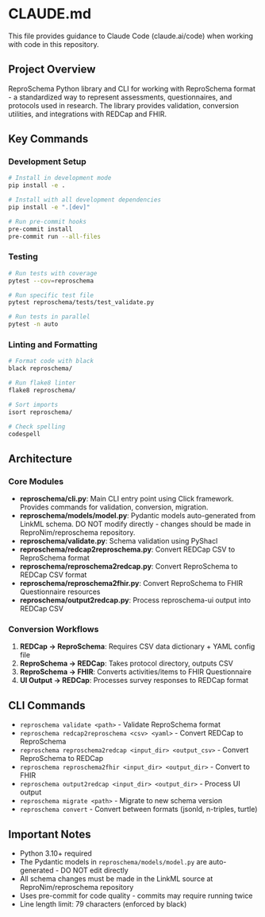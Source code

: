 # CLAUDE.md

This file provides guidance to Claude Code (claude.ai/code) when working with code in this repository.

## Project Overview

ReproSchema Python library and CLI for working with ReproSchema format - a standardized way to represent assessments, questionnaires, and protocols used in research. The library provides validation, conversion utilities, and integrations with REDCap and FHIR.

## Key Commands

### Development Setup
```bash
# Install in development mode
pip install -e .

# Install with all development dependencies
pip install -e ".[dev]"

# Run pre-commit hooks
pre-commit install
pre-commit run --all-files
```

### Testing
```bash
# Run tests with coverage
pytest --cov=reproschema

# Run specific test file
pytest reproschema/tests/test_validate.py

# Run tests in parallel
pytest -n auto
```

### Linting and Formatting
```bash
# Format code with black
black reproschema/

# Run flake8 linter
flake8 reproschema/

# Sort imports
isort reproschema/

# Check spelling
codespell
```

## Architecture

### Core Modules

- **reproschema/cli.py**: Main CLI entry point using Click framework. Provides commands for validation, conversion, migration.
- **reproschema/models/model.py**: Pydantic models auto-generated from LinkML schema. DO NOT modify directly - changes should be made in ReproNim/reproschema repository.
- **reproschema/validate.py**: Schema validation using PyShacl
- **reproschema/redcap2reproschema.py**: Convert REDCap CSV to ReproSchema format
- **reproschema/reproschema2redcap.py**: Convert ReproSchema to REDCap CSV format
- **reproschema/reproschema2fhir.py**: Convert ReproSchema to FHIR Questionnaire resources
- **reproschema/output2redcap.py**: Process reproschema-ui output into REDCap CSV

### Conversion Workflows

1. **REDCap → ReproSchema**: Requires CSV data dictionary + YAML config file
2. **ReproSchema → REDCap**: Takes protocol directory, outputs CSV
3. **ReproSchema → FHIR**: Converts activities/items to FHIR Questionnaire
4. **UI Output → REDCap**: Processes survey responses to REDCap format

## CLI Commands

- `reproschema validate <path>` - Validate ReproSchema format
- `reproschema redcap2reproschema <csv> <yaml>` - Convert REDCap to ReproSchema
- `reproschema reproschema2redcap <input_dir> <output_csv>` - Convert ReproSchema to REDCap
- `reproschema reproschema2fhir <input_dir> <output_dir>` - Convert to FHIR
- `reproschema output2redcap <input_dir> <output_dir>` - Process UI output
- `reproschema migrate <path>` - Migrate to new schema version
- `reproschema convert` - Convert between formats (jsonld, n-triples, turtle)

## Important Notes

- Python 3.10+ required
- The Pydantic models in `reproschema/models/model.py` are auto-generated - DO NOT edit directly
- All schema changes must be made in the LinkML source at ReproNim/reproschema repository
- Uses pre-commit for code quality - commits may require running twice
- Line length limit: 79 characters (enforced by black)
